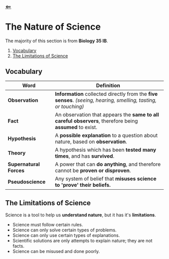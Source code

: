 #### [<==](./index.html)

# The Nature of Science  
The majority of this section is from **Biology 35 IB**.  
1. [Vocabulary](#vocabulary)
2. [The Limitations of Science](#the-limitations-of-science)

## Vocabulary  

| Word | Definition |
| ---- | ---------- |
| **Observation** | **Information** collected directly from the **five senses**. *(seeing, hearing, smelling, tasting, or touching)* |
| **Fact** | An observation that appears the **same to all careful observers**, therefore being **assumed** to exist. |
| **Hypothesis** | A **possible explanation** to a question about nature, based on **observation**. |
| **Theory** | A hypothesis which has been **tested many times**, and has **survived**. |
| **Supernatural Forces** | A power that can **do anything**, and therefore cannot be **proven or disproven**. |
| **Pseudoscience** | Any system of belief that **misuses science to 'prove' their beliefs.** |

## The Limitations of Science
Science is a tool to help us **understand nature**, but it has it's **limitations**.  
* Science must follow certain rules.
* Science can only solve certain types of problems.
* Science can only use certain types of explanations.
* Scientific solutions are only attempts to explain nature; they are not facts.
* Science can be misused and done poorly.
